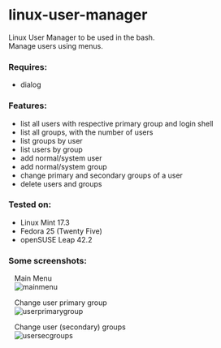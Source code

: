 # linux-user-manager

Linux User Manager to be used in the bash.  
Manage users using menus.

### Requires:
  * dialog
  
### Features:
  * list all users with respective primary group and login shell
  * list all groups, with the number of users
  * list groups by user
  * list users by group
  * add normal/system user
  * add normal/system group
  * change primary and secondary groups of a user
  * delete users and groups

### Tested on:
  * Linux Mint 17.3
  * Fedora 25 (Twenty Five)
  * openSUSE Leap 42.2


### Some screenshots:  
  &nbsp;&nbsp; Main Menu  
  &nbsp;&nbsp; ![mainmenu](https://user-images.githubusercontent.com/17187114/35947885-de90cf3c-0c61-11e8-955e-edbe97c4b801.png)
  
  &nbsp;&nbsp; Change user primary group  
  &nbsp;&nbsp; ![userprimarygroup](https://user-images.githubusercontent.com/17187114/35948209-658a200a-0c63-11e8-9527-8ab6715b5df2.png)
  
  &nbsp;&nbsp; Change user (secondary) groups  
  &nbsp;&nbsp; ![usersecgroups](https://user-images.githubusercontent.com/17187114/35948210-678f22ba-0c63-11e8-925a-c8008ec378ff.png)
